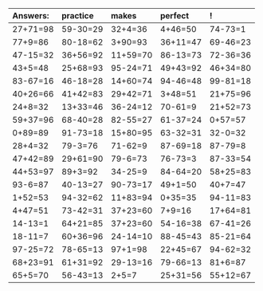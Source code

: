| Answers: | practice | makes | perfect | ! |
| :--- | :--- | :--- | :--- | :--- |
| 27+71=98 | 59-30=29 | 32+4=36 | 4+46=50 | 74-73=1 | 
| 77+9=86 | 80-18=62 | 3+90=93 | 36+11=47 | 69-46=23 | 
| 47-15=32 | 36+56=92 | 11+59=70 | 86-13=73 | 72-36=36 | 
| 43+5=48 | 25+68=93 | 95-24=71 | 49+43=92 | 46+34=80 | 
| 83-67=16 | 46-18=28 | 14+60=74 | 94-46=48 | 99-81=18 | 
| 40+26=66 | 41+42=83 | 29+42=71 | 3+48=51 | 21+75=96 | 
| 24+8=32 | 13+33=46 | 36-24=12 | 70-61=9 | 21+52=73 | 
| 59+37=96 | 68-40=28 | 82-55=27 | 61-37=24 | 0+57=57 | 
| 0+89=89 | 91-73=18 | 15+80=95 | 63-32=31 | 32-0=32 | 
| 28+4=32 | 79-3=76 | 71-62=9 | 87-69=18 | 87-79=8 | 
| 47+42=89 | 29+61=90 | 79-6=73 | 76-73=3 | 87-33=54 | 
| 44+53=97 | 89+3=92 | 34-25=9 | 84-64=20 | 58+25=83 | 
| 93-6=87 | 40-13=27 | 90-73=17 | 49+1=50 | 40+7=47 | 
| 1+52=53 | 94-32=62 | 11+83=94 | 0+35=35 | 94-11=83 | 
| 4+47=51 | 73-42=31 | 37+23=60 | 7+9=16 | 17+64=81 | 
| 14-13=1 | 64+21=85 | 37+23=60 | 54-16=38 | 67-41=26 | 
| 18-11=7 | 60+36=96 | 24-14=10 | 88-45=43 | 85-21=64 | 
| 97-25=72 | 78-65=13 | 97+1=98 | 22+45=67 | 94-62=32 | 
| 68+23=91 | 61+31=92 | 29-13=16 | 79-66=13 | 81+6=87 | 
| 65+5=70 | 56-43=13 | 2+5=7 | 25+31=56 | 55+12=67 | 
